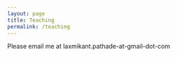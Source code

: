 ```yaml
---
layout: page
title: Teaching
permalink: /teaching
---
```



Please email me at laxmikant.pathade-at-gmail-dot-com
